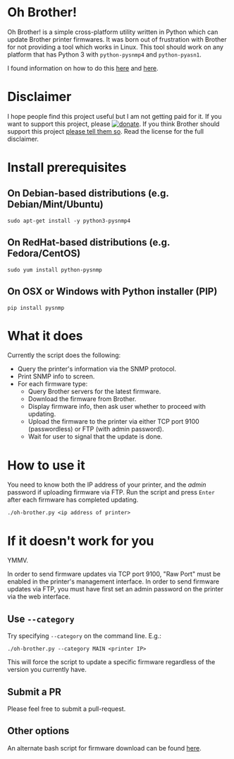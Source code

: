 # Oh Brother!
Oh Brother! is a simple cross-platform utility written in Python which can
update Brother printer firmwares.  It was born out of frustration with Brother
for not providing a tool which works in Linux.  This tool should work on any
platform that has Python 3 with ``python-pysnmp4`` and ``python-pyasn1``.

I found information on how to do this
[here](https://cbompart.wordpress.com/2014/02/05/printer-update/) and
[here](http://pschla.blogspot.com/2013/08/resurrecting-brother-hl-2250dn-after.html).

# Disclaimer
I hope people find this project useful but I am not getting paid for it.  If you want to support this project, please [![donate](https://www.paypalobjects.com/en_US/i/btn/btn_donate_SM.gif)](https://www.paypal.com/cgi-bin/webscr?cmd=_s-xclick&hosted_button_id=J23DKKKYZRTA4).  If you think Brother should support this project [please tell them so](https://support.brother.com/g/b/contacttop.aspx).  Read the license for the full disclaimer.

# Install prerequisites

## On Debian-based distributions (e.g. Debian/Mint/Ubuntu)

```
sudo apt-get install -y python3-pysnmp4
```

## On RedHat-based distributions (e.g. Fedora/CentOS)

```
sudo yum install python-pysnmp
```

## On OSX or Windows with Python installer (PIP)

```
pip install pysnmp
```

# What it does
Currently the script does the following:

  * Query the printer's information via the SNMP protocol.
  * Print SNMP info to screen.
  * For each firmware type:
    * Query Brother servers for the latest firmware.
    * Download the firmware from Brother.
    * Display firmware info, then ask user whether to proceed with updating.
    * Upload the firmware to the printer via either TCP port 9100 (passwordless) or FTP (with admin password).
    * Wait for user to signal that the update is done.

# How to use it
You need to know both the IP address of your printer, and the *admin* password
if uploading firmware via FTP.
Run the script and press ```Enter``` after each
firmware has completed updating.


```
./oh-brother.py <ip address of printer>
```

# If it doesn't work for you
YMMV.

In order to send firmware updates via TCP port 9100, "Raw Port" must be
enabled in the printer's management interface. In order to send firmware
updates via FTP, you must have first set an admin password on the
printer via the web interface.

## Use ``--category``
Try specifying ``--category`` on the command line.  E.g.:

    ./oh-brother.py --category MAIN <printer IP>

This will force the script to update a specific firmware regardless of the
version you currently have.

## Submit a PR
Please feel free to submit a pull-request.

## Other options
An alternate bash script for firmware download can be found
[here](https://cbompart.wordpress.com/2014/05/26/brother-printer-firmware-part-2/).
